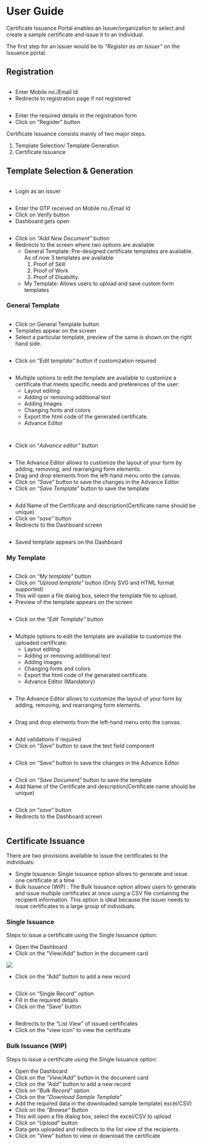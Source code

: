 # User Guide

Certificate Issuance Portal enables an Issuer/organization to select and create a sample certificate and issue it to an individual.

The first step for an issuer would be to _“Register as an Issuer”_ on the Issuance portal.

## &#x20;Registration

<figure><img src="../../.gitbook/assets/image (43).png" alt=""><figcaption></figcaption></figure>

* Enter Mobile no./Email Id
* &#x20;Redirects to registration page if not registered

<figure><img src="../../.gitbook/assets/image (39).png" alt=""><figcaption></figcaption></figure>

* Enter the required details in the registration form
* Click on "Register" button

Certificate Issuance consists mainly of two major steps.

1. Template Selection/ Template Generation
2. Certificate Issuance

## Template Selection & Generation <a href="#_3b7792qa8rsb" id="_3b7792qa8rsb"></a>

<figure><img src="../../.gitbook/assets/image (46).png" alt=""><figcaption></figcaption></figure>

* Login as an issuer

<figure><img src="../../.gitbook/assets/image (33).png" alt=""><figcaption></figcaption></figure>

* Enter the OTP received on Mobile no./Email Id
* Click on Verify button
* Dashboard gets open

<figure><img src="../../.gitbook/assets/image (35).png" alt=""><figcaption></figcaption></figure>

* Click on _“Add New Document”_ button
* Redirects to the screen where  two options are available
  * General Template: Pre-designed certificate templates are available. As of now 3 templates are available
    1. Proof of Skill
    2. Proof of Work
    3. Proof of Disability.
  * My Template: Allows users to upload and save custom form templates

### General Template <a href="#_kfvv0odc9dxl" id="_kfvv0odc9dxl"></a>

<figure><img src="../../.gitbook/assets/image (18).png" alt=""><figcaption></figcaption></figure>

* &#x20;Click on General Template button
* Templates appear on the screen
* Select a particular template, preview of the same is shown on the right hand side.

<figure><img src="../../.gitbook/assets/image (47).png" alt=""><figcaption></figcaption></figure>

* &#x20;Click on _“Edit template”_ button if customization required

<figure><img src="../../.gitbook/assets/image (55).png" alt=""><figcaption></figcaption></figure>

* Multiple options to edit the template are available to customize a certificate that meets specific needs and preferences of the user:
  * Layout editing
  * Adding or removing additional text
  * Adding Images
  * Changing fonts and colors
  * Export the html code of the generated certificate.
  * Advance Editor



<figure><img src="../../.gitbook/assets/image (36).png" alt=""><figcaption></figcaption></figure>

<figure><img src="../../.gitbook/assets/image (50).png" alt=""><figcaption></figcaption></figure>

* Click on “_Advance editor”_ button

<figure><img src="../../.gitbook/assets/image (26).png" alt=""><figcaption></figcaption></figure>

* The Advance Editor allows to customize the layout of your form by adding, removing, and rearranging form elements.
* &#x20;Drag and drop elements from the left-hand menu onto the canvas.
* Click on _“Save_” button to save the changes in the Advance Editor
* Click on _“Save Template_” button to save the template

<figure><img src="../../.gitbook/assets/image (45).png" alt=""><figcaption></figcaption></figure>

* &#x20;Add Name of the Certificate and description(Certificate name should be unique)
* Click on “_save”_ button
* Redirects to the Dashboard screen

<figure><img src="../../.gitbook/assets/image (57).png" alt=""><figcaption></figcaption></figure>

* Saved template appears on the Dashboard

### My Template

<figure><img src="../../.gitbook/assets/image (44).png" alt=""><figcaption></figcaption></figure>

* Click on _“My template”_ button
* Click on _“Upload template”_ button (Only SVG and HTML format supported)
* This will open a file dialog box, select the template file to upload.
* Preview of the template appears on the screen

<figure><img src="../../.gitbook/assets/image (54).png" alt=""><figcaption></figcaption></figure>

* Click on the _“Edit Template”_ button

<figure><img src="../../.gitbook/assets/image (23).png" alt=""><figcaption></figcaption></figure>

* &#x20;Multiple options to edit the template are available to customize the uploaded certificate:
  * &#x20;Layout editing
  * Adding or removing additional text
  * Adding Images
  * Changing fonts and colors
  * Export the html code of the generated certificate.
  * Advance Editor (Mandatory)

<figure><img src="../../.gitbook/assets/image (56).png" alt=""><figcaption></figcaption></figure>

* The Advance Editor allows to customize the layout of your form by adding, removing, and rearranging form elements.

<figure><img src="../../.gitbook/assets/image (19).png" alt=""><figcaption></figcaption></figure>

* Drag and drop elements from the left-hand menu onto the canvas.

<figure><img src="../../.gitbook/assets/image (13).png" alt=""><figcaption></figcaption></figure>

* Add validations if required
* Click on _“Save_” button to save the text field component



<figure><img src="../../.gitbook/assets/image (53).png" alt=""><figcaption></figcaption></figure>

* Click on _“Save_” button to save the changes in the Advance Editor

<figure><img src="../../.gitbook/assets/image (52).png" alt=""><figcaption></figcaption></figure>

* Click on _“Save Document_” button to save the template
* Add Name of the Certificate and description(Certificate name should be unique)

<figure><img src="../../.gitbook/assets/image (49).png" alt=""><figcaption></figcaption></figure>

* Click on “_save”_ button
* Redirects to the Dashboard screen

<figure><img src="../../.gitbook/assets/image (37).png" alt=""><figcaption></figcaption></figure>

## Certificate Issuance

There are two provisions available to issue the certificates to the individuals:

* Single Issuance: Single Issuance option allows to generate and issue one certificate at a time
* Bulk Issuance (WIP) : The Bulk Issuance option allows users to generate and issue multiple certificates at once using a CSV file containing the recipient information. This option is ideal because the issuer needs to issue certificates to a large group of individuals.

### Single Issuance <a href="#_kj3ogw4b31o7" id="_kj3ogw4b31o7"></a>

Steps to issue a certificate using the Single Issuance option:

* Open the Dashboard
* Click on the “View/Add” button in the document card

![](<../../.gitbook/assets/image (51).png>)

* Click on the “Add” button to add a new record

<figure><img src="../../.gitbook/assets/image (38).png" alt=""><figcaption></figcaption></figure>

* Click on “Single Record” option
* Fill in the required details
* Click on the “Save” button

<figure><img src="../../.gitbook/assets/image (42).png" alt=""><figcaption></figcaption></figure>

* Redirects to the “List View” of issued certificates
* Click on the “view icon” to view the certificate

### Bulk Issuance (WIP) <a href="#_g9jd4mlg0epx" id="_g9jd4mlg0epx"></a>

Steps to issue a certificate using the Single Issuance option:

* Open the Dashboard
* Click on the _“View/Add”_ button in the document card
* Click on the _“Add”_ button to add a new record
* Click on _“Bulk Record”_ option
* Click on the _“Download Sample Template_”
* Add the required data in the downloaded sample template( excel/CSV)
* &#x20;Click on the _“Browse”_ Button
* This will open a file dialog box, select the excel/CSV to upload
* Click on “_Upload_” button
* Data gets uploaded and redirects to the list view of the recipients.
* Click on “View” button to view or download the certificate

&#x20;




